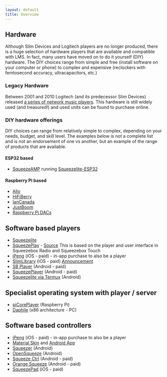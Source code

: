 ```yaml
---
layout: default
title: Overview
---
```


## Hardware
Although Slim Devices and Logitech players are no longer produced, there is a huge selection of hardware players that are available and compatible with LMS.  In fact, many users have moved on to do it yourself (DIY) hardware.  The DIY choices range from simple and free (install software on your computer or phone) to complex and expensive (reclockers with femtosecond accuracy, ultracapacitors, etc.)

### Legacy Hardware
Between 2001 and 2010 Logitech (and its predecessor Slim Devices) released [a series of network music players](hardware-comparison.md).  This hardware is still widely used (and treasured!) and used units can be found to purchase online. 
 
### DIY hardware offerings
DIY choices can range from relatively simple to complex, depending on your needs, budget, and skill level.  The examples below is not a complete list and is not an endorsement of one vs another, but an example of the range of products that are available.
#### ESP32 based
- [SqueezeAMP](https://github.com/philippe44/SqueezeAMP) running [Squeezelite-ESP32](https://github.com/sle118/squeezelite-esp32)
#### Raspberry Pi based
- [Allo](https://allo.com/)
- [HiFiBerry](https://www.hifiberry.com/)
- [IanCanada](https://iancanada.ca/)
- [JustBoom](https://shop.justboom.co/collections/raspberry-pi-audio-boards)
- [Raspberry Pi DACs](https://www.raspberrypi.com/products/)

## Software based players

- [Squeezelite](https://github.com/ralph-irving/squeezelite)
- [SqueezePlay](https://sourceforge.net/projects/lmsclients/files/squeezeplay/) - [Source](https://github.com/ralph-irving/squeezeplay)
  This is based on the player and user interface in Squeezebox Radio and Squeezebox Touch
- [iPeng](https://penguinlovesmusic.de/) (iOS - paid) - in-app purchase to also be a player
- [SlimLibrary](https://apps.apple.com/us/app/slimlibrary/id1022479972) (iOS - paid) [Announcement](https://forums.slimdevices.com/forum/user-forums/3rd-party-software/100649-announce-slimlibrary-new-ios-remote-control-and-player-for-logitech-media-server?view=thread)
- [SB Player](https://play.google.com/store/apps/details?id=com.angrygoat.android.sbplayer) (Android - paid)
- [SqueezePlayer](https://play.google.com/store/apps/details?id=de.bluegaspode.squeezeplayer) (Android - paid)
- [Squeezelite via Termux](https://github.com/CDrummond/lms-material-app/wiki/Squeezelite-via-Termux) (Android)

## Specialist operating system with player / server

- [piCorePlayer](https://www.picoreplayer.org/) (Raspberry Pi)
- [Daphile](https://www.daphile.com/) (x86 architecture - PC)


## Software based controllers

- [iPeng](https://penguinlovesmusic.de/) (iOS - paid) - in-app purchase to also be a player
- [Material Skin](https://github.com/CDrummond/lms-material) and [Android App](https://github.com/CDrummond/lms-material-app)
- [Squeezer](https://github.com/kaaholst/android-squeezer) (Android)
- [OpenSqueeze](https://github.com/orangebikelabs/opensqueeze) (Android)
- [Squeeze Ctrl](https://play.google.com/store/apps/details?id=com.angrygoat.android.squeezectrl) (Android - paid)
- [Orange Squeeze](https://play.google.com/store/apps/details?id=com.orangebikelabs.orangesqueeze) (Android - paid)
- [SqueezePad](https://apps.apple.com/us/app/squeezepad/id380003002) (iOS - paid)
